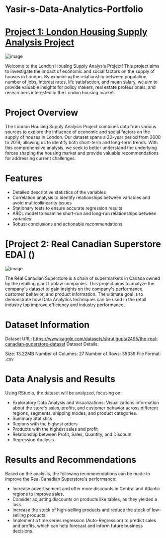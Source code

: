 # Yasir-s-Data-Analytics-Portfolio

# [Project 1: London Housing Supply Analysis Project](https://github.com/ykabir19/ykabir19/blob/main/London%20Housing%20Supply%20Analysis%20Project%20%20.ipynb)
![image](https://user-images.githubusercontent.com/116688829/233814178-e2e57d4f-8b80-464b-bd80-315317cc9a67.png)


Welcome to the London Housing Supply Analysis Project! This project aims to investigate the impact of economic and social factors on the supply of houses in London. By examining the relationship between population, number of jobs, interest rates, life satisfaction, and mean salary, we aim to provide valuable insights for policy makers, real estate professionals, and researchers interested in the London housing market.

# Project Overview
The London Housing Supply Analysis Project combines data from various sources to explore the influence of economic and social factors on the supply of houses in London. Our dataset spans a 20-year period from 2000 to 2019, allowing us to identify both short-term and long-term trends. With this comprehensive analysis, we seek to better understand the underlying forces shaping the housing market and provide valuable recommendations for addressing current challenges.

# Features
* Detailed descriptive statistics of the variables
* Correlation analysis to identify relationships between variables and avoid multicollinearity issues
* Stationary tests to ensure accurate regression results
* ARDL model to examine short-run and long-run relationships between variables
* Robust conclusions and actionable recommendations


# [Project 2: Real Canadian Superstore EDA] ()
![image](https://user-images.githubusercontent.com/116688829/234446156-7d2afb2d-0f31-4133-8ef6-ab2bb8e62494.png)

The Real Canadian Superstore is a chain of supermarkets in Canada owned by the retailing giant Loblaw companies. This project aims to analyze the company's dataset to gain insights on the company's performance, customer behavior, and product information. The ultimate goal is to demonstrate how Data Analytics techniques can be used in the retail industry top  improve efficiency and industry performance.

# Dataset Information 
Dataset URL: https://www.kaggle.com/datasets/shrutigupta2495/the-real-canadian-superstore-dataset
Dataset Details:

Size: 13.22MB
Number of Columns: 27
Number of Rows: 35339
File Format: .csv

# Data Analysis and Results


Using RStudio, the dataset will be analyzed, focusing on:
* Exploratory Data Analysis and Visualizations: Visualizations information about the store's sales, profits, and customer behavior across different regions, segments, shipping modes, and product categories.
* Summary Statistics
* Regions with the highest orders
* Products with the highest sales and profit
* Relationship between Profit, Sales, Quantity, and Discount
* Regression Analysis

# Results and Recommendations

Based on the analysis, the following recommendations can be made to improve the Real Canadian Superstore's performance:
* Increase advertisement and offer more discounts in Central and Atlantic regions to improve sales.
* Consider adjusting discounts on products like tables, as they yielded a loss.
* Increase the stock of high-selling products and reduce the stock of low-selling products.
* Implement a time series regression (Auto-Regression) to predict sales and profits, which can help forecast and inform future business decisions.

